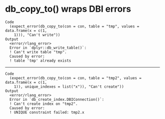# db_copy_to() wraps DBI errors

    Code
      (expect_error(db_copy_to(con = con, table = "tmp", values = data.frame(x = c(1,
        1))), "Can't write"))
    Output
      <error/rlang_error>
      Error in `dplyr::db_write_table()`:
      ! Can't write table "tmp".
      Caused by error:
      ! table 'tmp' already exists

---

    Code
      (expect_error(db_copy_to(con = con, table = "tmp2", values = data.frame(x = c(1,
        1)), unique_indexes = list("x")), "Can't create"))
    Output
      <error/rlang_error>
      Error in `db_create_index.DBIConnection()`:
      ! Can't create index on "tmp2".
      Caused by error:
      ! UNIQUE constraint failed: tmp2.x

